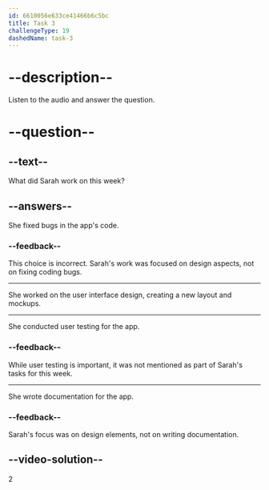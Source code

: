 ```yaml
---
id: 6610056e633ce41466b6c5bc
title: Task 3
challengeType: 19
dashedName: task-3
---
```


<!--
AUDIO REFERENCE:
Sarah: Sure. This week, I worked on the user interface design. I designed a new layout for the app, and I created some mockups to show how it will look.
-->

# --description--

Listen to the audio and answer the question.

# --question--

## --text--

What did Sarah work on this week?

## --answers--

She fixed bugs in the app's code.

### --feedback--

This choice is incorrect. Sarah's work was focused on design aspects, not on fixing coding bugs.

---

She worked on the user interface design, creating a new layout and mockups.

---

She conducted user testing for the app.

### --feedback--

While user testing is important, it was not mentioned as part of Sarah's tasks for this week.

---

She wrote documentation for the app.

### --feedback--

Sarah's focus was on design elements, not on writing documentation.

## --video-solution--

2
